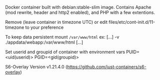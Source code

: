 Docker container built with debian:stable-slim image.
Contains Apache (mod rewrite, header and http2 enabled), 
and PHP with a few extentions.

Remove (leave container in timezone UTC) or edit files/etc/cont-init.d/11-timezone to your preference

To keep data persistent mount `/var/www/html` ex:
[...] -v ./appdata/webapp:/var/www/html [...]

Set userid and groupid of container with environment vars
PUID=<uid(userid)>
PGID=<gid(groupid)>

S6-Overlay Version v1.21.4.0 (https://github.com/just-containers/s6-overlay)
